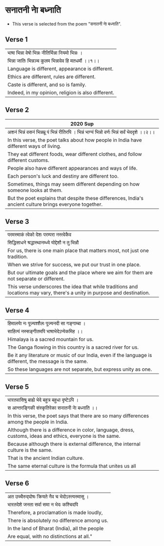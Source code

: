 # सनातनी नाे बध्नाति
* This verse is selected from the poem "सनातनी नाे बध्नाति".

## Verse 1
||
|-|
|भाषा भिन्ना वेषो भिन्नः नीतिर्भिन्ना नियमो भिन्नः ।|
|भिन्ना जातिः भिन्नञ्च कुलम भिन्नावेव हि मतधर्मौ ।।१।।|
|Language is different, appearance is different.|
|Ethics are different, rules are different.|
|Caste is different, and so is family.|
|Indeed, in my opinion, religion is also different.|

## Verse 2
|2020 Sup|
|-|
| अशनं भिन्नं वसनं भिन्नम्रू पं भिन्नं रीतिरपि । भिन्नं भाग्यं भिन्नो वर्णः भिन्नं सर्वं भेददृशे ।।२।।|
| In this verse, the poet talks about how people in India have different ways of living. |
| They eat different foods, wear different clothes, and follow different customs. |
| People also have different appearances and ways of life. |
| Each person's luck and destiny are different too. |
| Sometimes, things may seem different depending on how someone looks at them. |
| But the poet explains that despite these differences, India's ancient culture brings everyone together.|

## Verse 3
||
|-|
|परमस्माकं त्वेको देशः परम्परा नस्त्वेकैव |
|सिद्धिसाधने श्रद्धास्थानम्ध्ये योद्देशौ न तु भिन्नौ |
| For us, there is one main place that matters most, not just one tradition.| 
| When we strive for success, we put our trust in one place.| 
| But our ultimate goals and the place where we aim for them are not separate or different.| 
|This verse underscores the idea that while traditions and locations may vary, there's a unity in purpose and destination.|

## Verse 4
||
|-|
|हिमालयाे नः पूज्यश्शैलः पूज्यनदी सा गङ्गाम्बा । |
|साहित्यं नस्सङ्गीतमपि भाषाभेदेऽप्येकमिह ।।|
|Himalaya is a sacred mountain for us. |
|The Ganga flowing in this country is a sacred river for us. |
|Be it any literature or music of our India, even if the language is different, the message is the same. |
|So these languages are not separate, but express unity as one.||

## Verse 5
||
|-|
|भारतवासिषु बाह्ये भेदे बहुत्र बहुधा दृष्टेऽपि । |
|स आन्तरङ्गिकी संस्कृतिरेका सनातनी नाे बध्नाति ।।|
|In this verse, the poet says that there are so many differences among the people in India.|
|Although there is a difference in color, language, dress, customs, ideas and ethics, everyone is the same.|
|Because although there is external difference, the internal culture is the same.|
|That is the ancient Indian culture.|
|The same eternal culture is the formula that unites us all |

## Verse 6
||
|-|
|अत उच्चैरुद्घोषः क्रियते नैव च भेदोऽस्त्यस्मासु ।|
|भारतदेशे जनता सर्वा समा न भेदः कश्चिदपि |
|Therefore, a proclamation is made loudly,|
|There is absolutely no difference among us.|
|In the land of Bharat (India), all the people|
|Are equal, with no distinctions at all."|
